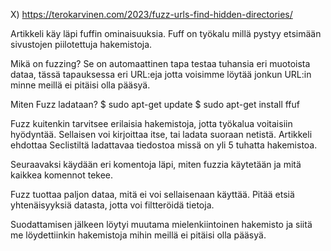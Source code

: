 X) https://terokarvinen.com/2023/fuzz-urls-find-hidden-directories/

Artikkeli käy läpi fuffin ominaisuuksia. Fuff on työkalu millä pystyy etsimään sivustojen piilotettuja hakemistoja. 

Mikä on fuzzing? Se on automaattinen tapa testaa tuhansia eri muotoista dataa, tässä tapauksessa eri URL:eja jotta voisimme löytää jonkun URL:in minne meillä ei pitäisi olla pääsyä. 

Miten Fuzz ladataan? 
$ sudo apt-get update
$ sudo apt-get install ffuf

Fuzz kuitenkin tarvitsee erilaisia hakemistoja, jotta työkalua voitaisiin hyödyntää. Sellaisen voi kirjoittaa itse, tai ladata suoraan netistä. Artikkeli ehdottaa Seclistiltä ladattavaa tiedostoa missä on yli 5 tuhatta hakemistoa. 

Seuraavaksi käydään eri komentoja läpi, miten fuzzia käytetään ja mitä kaikkea komennot tekee. 

Fuzz tuottaa paljon dataa, mitä ei voi sellaisenaan käyttää. Pitää etsiä yhtenäisyyksiä datasta, jotta voi filtteröidä tietoja. 

Suodattamisen jälkeen löytyi muutama mielenkiintoinen hakemisto ja siitä me löydettiinkin hakemistoja mihin meillä ei pitäisi olla pääsyä.
